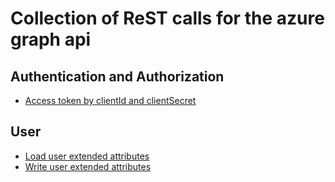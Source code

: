 

# Collection of ReST calls for the azure graph api


## Authentication and Authorization

* [Access token by clientId and clientSecret](auth/token_client_credentials.md)

## User

* [Load user extended attributes](user/read_extended_attributes.md)
* [Write user extended attributes](user/write_extended_attributes.md)



